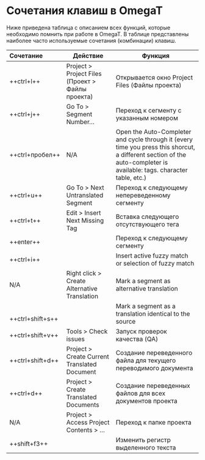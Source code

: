 # Сочетания клавиш в OmegaT

Ниже приведена таблица с описанием всех функций, которые необходимо помнить при работе в OmegaT. В таблице представлены наиболее часто используемые сочетания (комбинации) клавиш.

| Сочетание | Действие | Функция |
| :----------------- |--------------------------------                  |----------------------------------------------               |
| ++ctrl+l++ | Project > Project Files (Проект > Файлы проекта) | Открывается окно Project Files (Файлы проекта) |
| ++ctrl+j++ | Go To > Segment Number… | Переход к сегменту с указанным номером |
| ++ctrl+пробел++ | N/A | Open the Auto-Completer and cycle through it (every time you press this shorcut, a different section of the auto-completer is available: tags. character table, etc.) |
| ++ctrl+u++ | Go To > Next Untranslated Segment | Переход к следующему непереведенному сегменту |
| ++ctrl+t++ | Edit > Insert Next Missing Tag | Вставка следующего отсутствующего тега |
| ++enter++ |                                                  | Переход к следующему сегменту |
| ++ctrl+i++ |                                                  | Insert active fuzzy match or selection of fuzzy match |
| N/A | Right click > Create Alternative Translation | Mark a segment as alternative translation |
| <pre></pre>++ctrl+shift+s++ |                                                  | Mark a segment as a translation identical to the source |
| ++ctrl+shift+v++ | Tools > Check issues | Запуск проверок качества (QA) |
| ++ctrl+shift+d++ | Project > Create Current Translated Document | Создание переведенного файла для текущего переводимого документа |
| ++ctrl+d++ | Project > Create Translated Documents | Создание переведенных файлов для всех документов проекта |
| N/A | Project > Access Project Contents > … | Переход к папке проекта |
| ++shift+f3++ |                                                  | Изменить регистр выделенного текста |